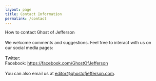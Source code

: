 ```yaml
---
layout: page
title: Contact Information
permalink: /contact
---
```

How to contact Ghost of Jefferson
<br>
<br>
We welcome comments and suggestions. Feel free to interact with us on our social media pages:
<br>
<br>
Twitter: 
<br>
Facebook: <a href="https://facebook.com/GhostOfJefferson">https://facebook.com/GhostOfJefferson</a> 
<br>
<br>
You can also email us at <a href='mailto:editor@ghostofjefferson.com'>editor@ghostofjefferson.com</a>.